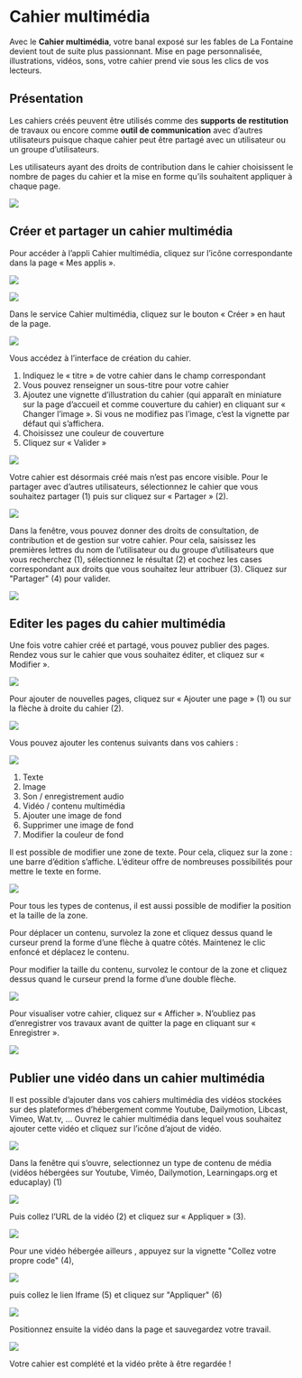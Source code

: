 # Cahier multimédia

Avec le **Cahier multimédia**, votre banal exposé sur les fables de La Fontaine devient tout de suite plus passionnant. Mise en page personnalisée, illustrations, vidéos, sons, votre cahier prend vie sous les clics de vos lecteurs.

## Présentation

Les cahiers créés peuvent être utilisés comme des **supports de restitution** de travaux ou encore comme **outil de communication** avec d’autres utilisateurs puisque chaque cahier peut être partagé avec un utilisateur ou un groupe d’utilisateurs.

Les utilisateurs ayant des droits de contribution dans le cahier choisissent le nombre de pages du cahier et la mise en forme qu’ils souhaitent appliquer à chaque page.

![](.gitbook/assets/cahier-multimedia%20%282%29.jpg)

## Créer et partager un cahier multimédia

Pour accéder à l’appli Cahier multimédia, cliquez sur l’icône correspondante dans la page « Mes applis ».

![](.gitbook/assets/2018-08-23_10h27_23%20%281%29.png)

![](.gitbook/assets/2018-08-23_10h26_57%20%282%29.png)

Dans le service Cahier multimédia, cliquez sur le bouton « Créer » en haut de la page.

![](.gitbook/assets/2018-08-23_10h29_55%20%282%29.png)

Vous accédez à l’interface de création du cahier.

1. Indiquez le « titre » de votre cahier dans le champ correspondant
2. Vous pouvez renseigner un sous-titre pour votre cahier
3. Ajoutez une vignette d’illustration du cahier \(qui apparaît en miniature sur la page d’accueil et comme couverture du cahier\) en cliquant sur « Changer l’image ». Si vous ne modifiez pas l’image, c’est la vignette par défaut qui s’affichera.
4. Choisissez une couleur de couverture
5. Cliquez sur « Valider »

![](.gitbook/assets/2018-08-23_10h28_42%20%281%29.png)

Votre cahier est désormais créé mais n’est pas encore visible. Pour le partager avec d’autres utilisateurs, sélectionnez le cahier que vous souhaitez partager \(1\) puis sur cliquez sur « Partager » \(2\).

![](.gitbook/assets/2018-08-23_10h33_45%20%282%29.png)

Dans la fenêtre, vous pouvez donner des droits de consultation, de contribution et de gestion sur votre cahier. Pour cela, saisissez les premières lettres du nom de l’utilisateur ou du groupe d’utilisateurs que vous recherchez \(1\), sélectionnez le résultat \(2\) et cochez les cases correspondant aux droits que vous souhaitez leur attribuer \(3\). Cliquez sur "Partager" \(4\) pour valider.

![](.gitbook/assets/2018-08-23_10h35_25.png)

## Editer les pages du cahier multimédia

Une fois votre cahier créé et partagé, vous pouvez publier des pages. Rendez vous sur le cahier que vous souhaitez éditer, et cliquez sur « Modifier ».

![](.gitbook/assets/2018-08-23_10h39_10%20%281%29.png)

Pour ajouter de nouvelles pages, cliquez sur « Ajouter une page » \(1\) ou sur la flèche à droite du cahier \(2\).

![](.gitbook/assets/2018-08-23_10h40_02%20%282%29.png)

Vous pouvez ajouter les contenus suivants dans vos cahiers :

![](.gitbook/assets/2018-08-23_10h41_13%20%282%29.png)

1. Texte
2. Image
3. Son / enregistrement audio
4. Vidéo / contenu multimédia
5. Ajouter une image de fond
6. Supprimer une image de fond
7. Modifier la couleur de fond

Il est possible de modifier une zone de texte. Pour cela, cliquez sur la zone : une barre d’édition s’affiche. L’éditeur offre de nombreuses possibilités pour mettre le texte en forme.

![](.gitbook/assets/2018-08-23_10h45_33.png)

Pour tous les types de contenus, il est aussi possible de modifier la position et la taille de la zone.

Pour déplacer un contenu, survolez la zone et cliquez dessus quand le curseur prend la forme d’une flèche à quatre côtés. Maintenez le clic enfoncé et déplacez le contenu.

Pour modifier la taille du contenu, survolez le contour de la zone et cliquez dessus quand le curseur prend la forme d’une double flèche.

![](.gitbook/assets/m81%20%281%29.png)

Pour visualiser votre cahier, cliquez sur « Afficher ». N’oubliez pas d’enregistrer vos travaux avant de quitter la page en cliquant sur « Enregistrer ».

![](.gitbook/assets/2018-08-23_10h47_05%20%281%29.png)

## Publier une vidéo dans un cahier multimédia

Il est possible d’ajouter dans vos cahiers multimédia des vidéos stockées sur des plateformes d’hébergement comme Youtube, Dailymotion, Libcast, Vimeo, Wat.tv, … Ouvrez le cahier multimédia dans lequel vous souhaitez ajouter cette vidéo et cliquez sur l’icône d’ajout de vidéo.

![](.gitbook/assets/cma-3%20%281%29.png)

Dans la fenêtre qui s’ouvre, selectionnez un type de contenu de média \(vidéos hébergées sur Youtube, Viméo, Dailymotion, Learningaps.org et educaplay\) \(1\)

![](.gitbook/assets/cma-4%20%282%29.png)

Puis collez l’URL de la vidéo \(2\) et cliquez sur « Appliquer » \(3\).

![](.gitbook/assets/cma-5%20%281%29.png)

Pour une vidéo hébergée ailleurs , appuyez sur la vignette "Collez votre propre code" \(4\),

![](.gitbook/assets/cma-6.png)

puis collez le lien Iframe \(5\) et cliquez sur "Appliquer" \(6\)

![](.gitbook/assets/cma-7.png)

Positionnez ensuite la vidéo dans la page et sauvegardez votre travail.

![](.gitbook/assets/cma-8.png)

Votre cahier est complété et la vidéo prête à être regardée !

